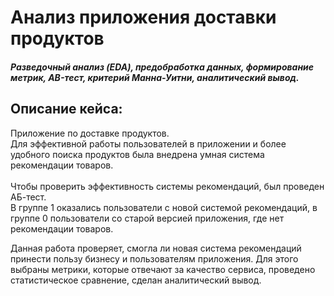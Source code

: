 # Анализ приложения доставки продуктов
##### Разведочный анализ (EDA), предобработка данных, формирование метрик, AB-тест, критерий Манна-Уитни, аналитический вывод.
## Описание кейса: 
Приложение по доставке продуктов. <br>
Для эффективной работы пользователей в приложении и более удобного поиска продуктов была внедрена умная система рекомендации товаров.<br><br> 
Чтобы проверить эффективность системы рекомендаций, был проведен АБ-тест. <br>
В группе 1 оказались пользователи с новой системой рекомендаций, в группе 0 пользователи со старой версией приложения, где нет рекомендации товаров.

Данная работа проверяет, смогла ли новая система рекомендаций принести пользу бизнесу и пользователям приложения. Для этого выбраны метрики, которые отвечают за качество сервиса, проведено статистическое сравнение, сделан аналитический вывод.
